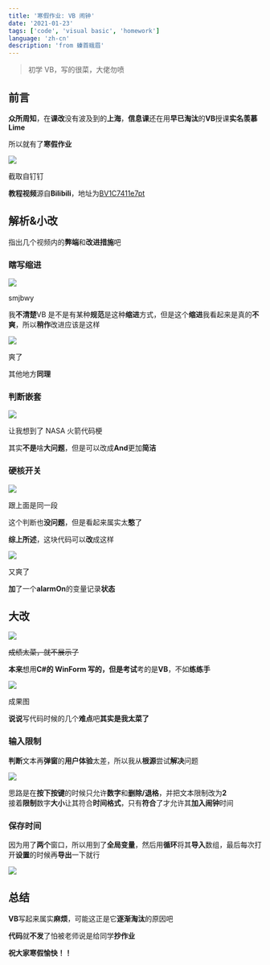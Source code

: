 ```yaml
---
title: '寒假作业: VB 闹钟'
date: '2021-01-23'
tags: ['code', 'visual basic', 'homework']
language: 'zh-cn'
description: 'from 螓首蛾眉'
---
```


> 初学 VB，写的很菜，大佬勿喷

## 前言

**众所周知**，在**课改**没有波及到的**上海**，**信息课**还在用**早已淘汰**的**VB**授课**实名羡慕 Lime**

所以就有了**寒假作业**

![](/blog/han-jia-zuo-ye-vb-nao-zhong/image-1.png)

截取自钉钉

**教程视频**源自**Bilibili**，地址为[BV1C7411e7pt](https://www.bilibili.com/video/BV1C7411e7pt)

## 解析&小改

指出几个视频内的**弊端**和**改进措施**吧

### 瞎写缩进

![](/blog/han-jia-zuo-ye-vb-nao-zhong/image-2.png)

smjbwy

我**不清楚**VB 是不是有某种**规范**是这种**缩进**方式，但是这个**缩进**我看起来是真的**不爽**，所以**稍作**改进应该是这样

![](/blog/han-jia-zuo-ye-vb-nao-zhong/image-3.png)

爽了

其他地方**同理**

### 判断嵌套

![](/blog/han-jia-zuo-ye-vb-nao-zhong/image-4.png)

让我想到了 NASA 火箭代码梗

其实**不是**啥**大问题**，但是可以改成**And**更加**简洁**

### 硬核开关

![](/blog/han-jia-zuo-ye-vb-nao-zhong/image-5.png)

跟上面是同一段

这个判断也**没问题**，但是看起来属实太**憨**了

**综上所述**，这块代码可以**改**成这样

![](/blog/han-jia-zuo-ye-vb-nao-zhong/image-6.png)

又爽了

**加**了一个**alarmOn**的变量记录**状态**

## 大改

![](/blog/han-jia-zuo-ye-vb-nao-zhong/image-7.png)

~~成绩太菜，就不展示了~~

**本来**想用**C#**的 WinForm 写的，但是**考试**考的是**VB**，不如**练练手**

![](/blog/han-jia-zuo-ye-vb-nao-zhong/image-8.png)

成果图

**说说**写代码时候的几个**难点**吧**其实是我太菜了**

### 输入限制

**判断**文本再**弹窗**的**用户体验**太差，所以我从**根源**尝试**解决**问题

![](/blog/han-jia-zuo-ye-vb-nao-zhong/image-12.png)

思路是在**按下按键**的时候只允许**数字**和**删除/退格**，并把文本限制改为**2**  
接着**限制**数字**大小**让其符合**时间格式**，只有**符合**了才允许其**加入闹钟**时间

### 保存时间

因为用了**两个**窗口，所以用到了**全局变量**，然后用**循环**将其**导入**数组，最后每次打开**设置**的时候再**导出**一下就行

![](/blog/han-jia-zuo-ye-vb-nao-zhong/image-10.png)

## 总结

**VB**写起来属实**麻烦**，可能这正是它**逐渐淘汰**的原因吧

**代码**就**不发**了怕被老师说是给同学**抄作业**

**祝大家寒假愉快！！**
